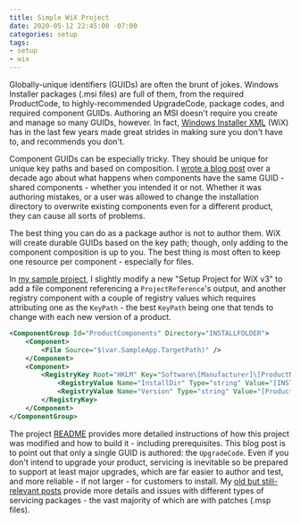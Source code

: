 ```yaml
---
title: Simple WiX Project
date: 2020-05-12 22:45:00 -07:00
categories: setup
tags:
- setup
- wix
---
```


Globally-unique identifiers (GUIDs) are often the brunt of jokes. Windows Installer packages (.msi files) are full of them, from the required ProductCode, to highly-recommended UpgradeCode, package codes, and required component GUIDs. Authoring an MSI doesn't require you create and manage so many GUIDs, however. In fact, [Windows Installer XML](https://wixtoolset.org) (WiX) has in the last few years made great strides in making sure you don't have to, and recommends you don't.

<!--more-->

Component GUIDs can be especially tricky. They should be unique for unique key paths and based on composition. I [wrote a blog post](https://devblogs.microsoft.com/setup/about-shared-components/) over a decade ago about what happens when components have the same GUID - shared components - whether you intended it or not. Whether it was authoring mistakes, or a user was allowed to change the installation directory to overwrite existing components even for a different product, they can cause all sorts of problems.

The best thing you can do as a package author is not to author them. WiX will create durable GUIDs based on the key path; though, only adding to the component composition is up to you. The best thing is most often to keep one resource per component - especially for files.

In [my sample project](https://github.com/heaths/WixSampleApp), I slightly modify a new "Setup Project for WiX v3" to add a file component referencing a `ProjectReference`'s output, and another registry component with a couple of registry values which requires attributing one as the `KeyPath` - the best `KeyPath` being one that tends to change with each new version of a product.

```xml
<ComponentGroup Id="ProductComponents" Directory="INSTALLFOLDER">
    <Component>
        <File Source="$(var.SampleApp.TargetPath)" />
    </Component>
    <Component>
        <RegistryKey Root="HKLM" Key="Software\[Manufacturer]\[ProductName]">
            <RegistryValue Name="InstallDir" Type="string" Value="[INSTALLFOLDER]" />
            <RegistryValue Name="Version" Type="string" Value="[ProductVersion]" KeyPath="yes" />
        </RegistryKey>
    </Component>
</ComponentGroup>
```

The project [README](https://github.com/heaths/WixSampleApp/blob/master/README.md) provides more detailed instructions of how this project was modified and how to build it - including prerequisites. This blog post is to point out that only a single GUID is authored: the `UpgradeCode`. Even if you don't intend to upgrade your product, servicing is inevitable so be prepared to support at least major upgrades, which are far easier to author and test, and more reliable - if not larger - for customers to install. My [old but still-relevant posts](https://devblogs.microsoft.com/setup/tag/serviceability/) provide more details and issues with different types of servicing packages - the vast majority of which are with patches (.msp files).
